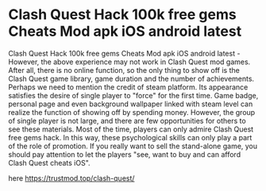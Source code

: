 # Clash Quest Hack 100k free gems Cheats Mod apk iOS android latest

Clash Quest Hack 100k free gems Cheats Mod apk iOS android latest - However, the above experience may not work in Clash Quest mod games. After all, there is no online function, so the only thing to show off is the Clash Quest game library, game duration and the number of achievements. Perhaps we need to mention the credit of steam platform. Its appearance satisfies the desire of single player to "force" for the first time. Game badge, personal page and even background wallpaper linked with steam level can realize the function of showing off by spending money. However, the group of single player is not large, and there are few opportunities for others to see these materials. Most of the time, players can only admire Clash Quest free gems hack. In this way, these psychological skills can only play a part of the role of promotion. If you really want to sell the stand-alone game, you should pay attention to let the players "see, want to buy and can afford Clash Quest cheats iOS".

here https://trustmod.top/clash-quest/
